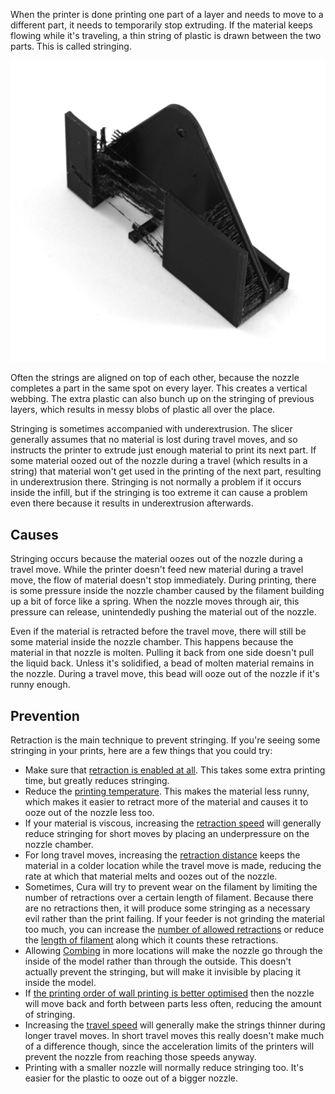 When the printer is done printing one part of a layer and needs to move to a different part, it needs to temporarily stop extruding. If the material keeps flowing while it's traveling, a thin string of plastic is drawn between the two parts. This is called stringing.

![Thin lines of plastic are visible where the nozzle moved from one part to another](../images/stringing.jpg)

Often the strings are aligned on top of each other, because the nozzle completes a part in the same spot on every layer. This creates a vertical webbing. The extra plastic can also bunch up on the stringing of previous layers, which results in messy blobs of plastic all over the place.

Stringing is sometimes accompanied with underextrusion. The slicer generally assumes that no material is lost during travel moves, and so instructs the printer to extrude just enough material to print its next part. If some material oozed out of the nozzle during a travel (which results in a string) that material won't get used in the printing of the next part, resulting in underextrusion there. Stringing is not normally a problem if it occurs inside the infill, but if the stringing is too extreme it can cause a problem even there because it results in underextrusion afterwards.

Causes
----
Stringing occurs because the material oozes out of the nozzle during a travel move. While the printer doesn't feed new material during a travel move, the flow of material doesn't stop immediately. During printing, there is some pressure inside the nozzle chamber caused by the filament building up a bit of force like a spring. When the nozzle moves through air, this pressure can release, unintendedly pushing the material out of the nozzle.

Even if the material is retracted before the travel move, there will still be some material inside the nozzle chamber. This happens because the material in that nozzle is molten. Pulling it back from one side doesn't pull the liquid back. Unless it's solidified, a bead of molten material remains in the nozzle. During a travel move, this bead will ooze out of the nozzle if it's runny enough.

Prevention
----
Retraction is the main technique to prevent stringing. If you're seeing some stringing in your prints, here are a few things that you could try:
* Make sure that [retraction is enabled at all](../material/retraction_enable.md). This takes some extra printing time, but greatly reduces stringing.
* Reduce the [printing temperature](../material/material_print_temperature.md). This makes the material less runny, which makes it easier to retract more of the material and causes it to ooze out of the nozzle less too.
* If your material is viscous, increasing the [retraction speed](../material/retraction_speed.md) will generally reduce stringing for short moves by placing an underpressure on the nozzle chamber.
* For long travel moves, increasing the [retraction distance](../material/retraction_amount.md) keeps the material in a colder location while the travel move is made, reducing the rate at which that material melts and oozes out of the nozzle.
* Sometimes, Cura will try to prevent wear on the filament by limiting the number of retractions over a certain length of filament. Because there are no retractions then, it will produce some stringing as a necessary evil rather than the print failing. If your feeder is not grinding the material too much, you can increase the [number of allowed retractions](../material/retraction_count_max.md) or reduce the [length of filament](../material/retraction_extrusion_window.md) along which it counts these retractions.
* Allowing [Combing](../travel/retraction_combing.md) in more locations will make the nozzle go through the inside of the model rather than through the outside. This doesn't actually prevent the stringing, but will make it invisible by placing it inside the model.
* If [the printing order of wall printing is better optimised](../shell/optimize_wall_printing_order.md) then the nozzle will move back and forth between parts less often, reducing the amount of stringing.
* Increasing the [travel speed](../speed/speed_travel.md) will generally make the strings thinner during longer travel moves. In short travel moves this really doesn't make much of a difference though, since the acceleration limits of the printers will prevent the nozzle from reaching those speeds anyway.
* Printing with a smaller nozzle will normally reduce stringing too. It's easier for the plastic to ooze out of a bigger nozzle.